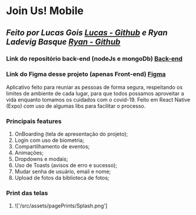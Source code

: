 # Join Us! Mobile

## _Feito por Lucas Gois [Lucas - Github](https://github.com/LucasGois1) e Ryan Ladevig Basque [Ryan - Github](https://github.com/RyanBasque)_

### Link do repositório back-end (nodeJs e mongoDb) [Back-end](https://github.com/LucasGois1/join-us-backend)

### Link do Figma desse projeto (apenas Front-end) [Figma](https://www.figma.com/file/YCEGVuEpS7fmQHgi7uaZUC/Join-Us?node-id=0%3A1)

Aplicativo feito para reuniar as pessoas de forma segura, respeitando os limites de ambiente de cada lugar, para que todos possamos aproveitar a vida enquanto tomamos os cuidados com o covid-19.
Feito em React Native (Expo) com uso de algumas libs para facilitar o processo.

### Principais features

1. OnBoarding (tela de apresentação do projeto);
2. Login com uso de biometria;
3. Compartilhamento de eventos;
4. Animações;
5. Dropdowns e modais;
6. Uso de Toasts (avisos de erro e sucesso);
7. Mudar senha de usuário, email e nome;
8. Upload de fotos da biblioteca de fotos;

### Print das telas

1. !['/src/assets/pagePrints/Splash.png']
